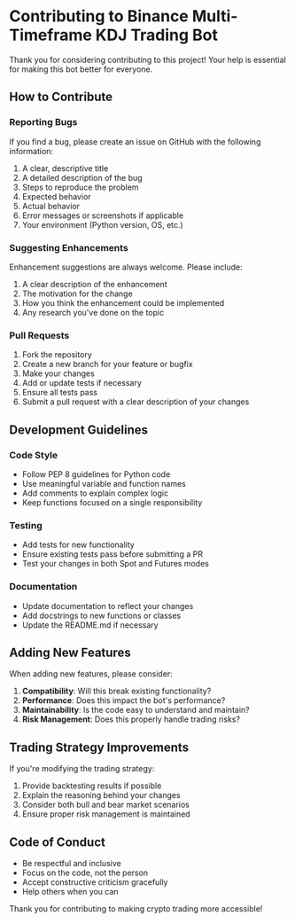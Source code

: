 # Contributing to Binance Multi-Timeframe KDJ Trading Bot

Thank you for considering contributing to this project! Your help is essential for making this bot better for everyone.

## How to Contribute

### Reporting Bugs

If you find a bug, please create an issue on GitHub with the following information:

1. A clear, descriptive title
2. A detailed description of the bug
3. Steps to reproduce the problem
4. Expected behavior
5. Actual behavior
6. Error messages or screenshots if applicable
7. Your environment (Python version, OS, etc.)

### Suggesting Enhancements

Enhancement suggestions are always welcome. Please include:

1. A clear description of the enhancement
2. The motivation for the change
3. How you think the enhancement could be implemented
4. Any research you've done on the topic

### Pull Requests

1. Fork the repository
2. Create a new branch for your feature or bugfix
3. Make your changes
4. Add or update tests if necessary
5. Ensure all tests pass
6. Submit a pull request with a clear description of your changes

## Development Guidelines

### Code Style

- Follow PEP 8 guidelines for Python code
- Use meaningful variable and function names
- Add comments to explain complex logic
- Keep functions focused on a single responsibility

### Testing

- Add tests for new functionality
- Ensure existing tests pass before submitting a PR
- Test your changes in both Spot and Futures modes

### Documentation

- Update documentation to reflect your changes
- Add docstrings to new functions or classes
- Update the README.md if necessary

## Adding New Features

When adding new features, please consider:

1. **Compatibility**: Will this break existing functionality?
2. **Performance**: Does this impact the bot's performance?
3. **Maintainability**: Is the code easy to understand and maintain?
4. **Risk Management**: Does this properly handle trading risks?

## Trading Strategy Improvements

If you're modifying the trading strategy:

1. Provide backtesting results if possible
2. Explain the reasoning behind your changes
3. Consider both bull and bear market scenarios
4. Ensure proper risk management is maintained

## Code of Conduct

- Be respectful and inclusive
- Focus on the code, not the person
- Accept constructive criticism gracefully
- Help others when you can

Thank you for contributing to making crypto trading more accessible!
